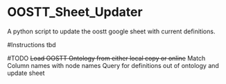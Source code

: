 # OOSTT_Sheet_Updater
A python script to update the oostt google sheet with current definitions.

#Instructions
tbd

#TODO
~~Load OOSTT Ontology from either local copy or online~~
Match Column names with node names
Query for definitions out of ontology and update sheet

